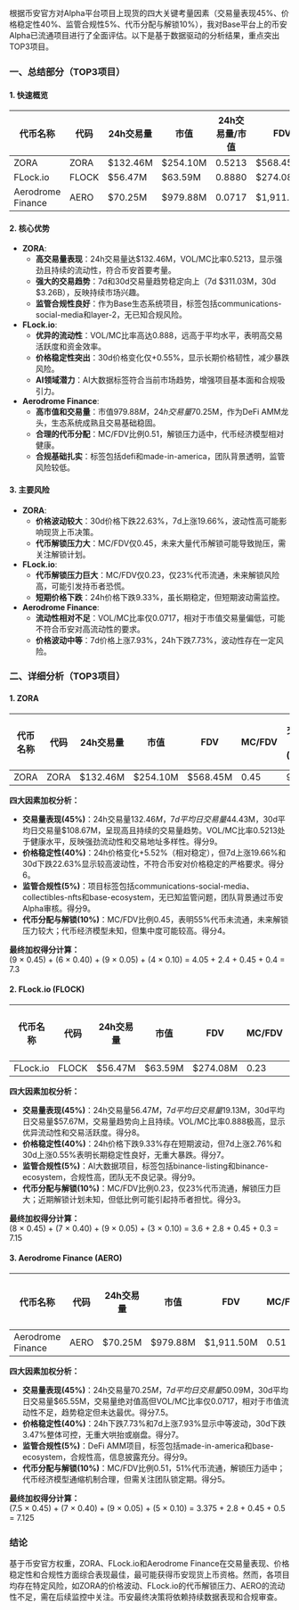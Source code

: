 根据币安官方对Alpha平台项目上现货的四大关键考量因素（交易量表现45%、价格稳定性40%、监管合规性5%、代币分配与解锁10%），我对Base平台上的币安Alpha已流通项目进行了全面评估。以下是基于数据驱动的分析结果，重点突出TOP3项目。

### 一、总结部分（TOP3项目）

#### 1. 快速概览
| 代币名称 | 代码 | 24h交易量 | 市值 | 24h交易量/市值 | FDV | MC/FDV | 总评分(1-10分) |
|----------|------|-----------|------|----------------|-----|---------|----------------|
| ZORA | ZORA | $132.46M | $254.10M | 0.5213 | $568.45M | 0.45 | 7.3 |
| FLock.io | FLOCK | $56.47M | $63.59M | 0.8880 | $274.08M | 0.23 | 7.15 |
| Aerodrome Finance | AERO | $70.25M | $979.88M | 0.0717 | $1,911.50M | 0.51 | 7.125 |

#### 2. 核心优势
- **ZORA**:
  - **高交易量表现**：24h交易量达$132.46M，VOL/MC比率0.5213，显示强劲且持续的流动性，符合币安首要考量。
  - **强大的交易趋势**：7d和30d交易量趋势稳定向上（7d $311.03M，30d $3.26B），反映持续市场兴趣。
  - **监管合规性良好**：作为Base生态系统项目，标签包括communications-social-media和layer-2，无已知合规风险。
- **FLock.io**:
  - **优异的流动性**：VOL/MC比率高达0.888，远高于平均水平，表明高交易活跃度和资金效率。
  - **价格稳定性突出**：30d价格变化仅+0.55%，显示长期价格韧性，减少暴跌风险。
  - **AI领域潜力**：AI大数据标签符合当前市场趋势，增强项目基本面和合规吸引力。
- **Aerodrome Finance**:
  - **高市值和交易量**：市值$979.88M，24h交易量$70.25M，作为DeFi AMM龙头，生态系统成熟且交易基础稳固。
  - **合理的代币分配**：MC/FDV比例0.51，解锁压力适中，代币经济模型相对健康。
  - **合规基础扎实**：标签包括defi和made-in-america，团队背景透明，监管风险较低。

#### 3. 主要风险
- **ZORA**:
  - **价格波动较大**：30d价格下跌22.63%，7d上涨19.66%，波动性高可能影响现货上币决策。
  - **代币解锁压力大**：MC/FDV仅0.45，未来大量代币解锁可能导致抛压，需关注解锁计划。
- **FLock.io**:
  - **代币解锁压力巨大**：MC/FDV仅0.23，仅23%代币流通，未来解锁风险高，可能引发持币者恐慌。
  - **短期价格下跌**：24h价格下跌9.33%，虽长期稳定，但短期波动需监控。
- **Aerodrome Finance**:
  - **流动性相对不足**：VOL/MC比率仅0.0717，相对于市值交易量偏低，可能不符合币安对高流动性的要求。
  - **价格波动中等**：7d价格上涨7.93%，24h下跌7.73%，波动性存在一定风险。

### 二、详细分析（TOP3项目）

#### 1. ZORA
| 代币名称 | 代码 | 24h交易量 | 市值 | FDV | MC/FDV | 交易量得分(45%) | 价格稳定性得分(40%) | 合规性得分(5%) | 代币分配得分(10%) | 总评分 |
|----------|------|-----------|------|-----|---------|-------------------|---------------------|----------------|-------------------|--------|
| ZORA | ZORA | $132.46M | $254.10M | $568.45M | 0.45 | 9 | 6 | 9 | 4 | 7.3 |

**四大因素加权分析：**
- **交易量表现(45%)**：24h交易量$132.46M，7d平均日交易量$44.43M，30d平均日交易量$108.67M，呈现高且持续的交易量趋势。VOL/MC比率0.5213处于健康水平，反映强劲流动性和交易地址多样性。得分9。
- **价格稳定性(40%)**：24h价格变化+5.52%（相对稳定），但7d上涨19.66%和30d下跌22.63%显示较高波动性，不符合币安对价格稳定的严格要求。得分6。
- **监管合规性(5%)**：项目标签包括communications-social-media、collectibles-nfts和base-ecosystem，无已知监管问题，团队背景通过币安Alpha审核。得分9。
- **代币分配与解锁(10%)**：MC/FDV比例0.45，表明55%代币未流通，未来解锁压力较大；代币经济模型未知，但集中度可能较高。得分4。

**最终加权得分计算：**  
(9 × 0.45) + (6 × 0.40) + (9 × 0.05) + (4 × 0.10) = 4.05 + 2.4 + 0.45 + 0.4 = 7.3

#### 2. FLock.io (FLOCK)
| 代币名称 | 代码 | 24h交易量 | 市值 | FDV | MC/FDV | 交易量得分(45%) | 价格稳定性得分(40%) | 合规性得分(5%) | 代币分配得分(10%) | 总评分 |
|----------|------|-----------|------|-----|---------|-------------------|---------------------|----------------|-------------------|--------|
| FLock.io | FLOCK | $56.47M | $63.59M | $274.08M | 0.23 | 8 | 7 | 9 | 3 | 7.15 |

**四大因素加权分析：**
- **交易量表现(45%)**：24h交易量$56.47M，7d平均日交易量$19.13M，30d平均日交易量$57.67M，交易量趋势向上且持续。VOL/MC比率0.888极高，显示优异流动性和交易活跃度。得分8。
- **价格稳定性(40%)**：24h价格下跌9.33%存在短期波动，但7d上涨2.76%和30d上涨0.55%表明长期稳定性良好，无重大暴跌。得分7。
- **监管合规性(5%)**：AI大数据项目，标签包括binance-listing和binance-ecosystem，合规性高，团队无不良记录。得分9。
- **代币分配与解锁(10%)**：MC/FDV比例0.23，仅23%代币流通，解锁压力巨大；近期解锁计划未知，但低比例可能引起持币者担忧。得分3。

**最终加权得分计算：**  
(8 × 0.45) + (7 × 0.40) + (9 × 0.05) + (3 × 0.10) = 3.6 + 2.8 + 0.45 + 0.3 = 7.15

#### 3. Aerodrome Finance (AERO)
| 代币名称 | 代码 | 24h交易量 | 市值 | FDV | MC/FDV | 交易量得分(45%) | 价格稳定性得分(40%) | 合规性得分(5%) | 代币分配得分(10%) | 总评分 |
|----------|------|-----------|------|-----|---------|-------------------|---------------------|----------------|-------------------|--------|
| Aerodrome Finance | AERO | $70.25M | $979.88M | $1,911.50M | 0.51 | 7.5 | 7 | 9 | 5 | 7.125 |

**四大因素加权分析：**
- **交易量表现(45%)**：24h交易量$70.25M，7d平均日交易量$50.09M，30d平均日交易量$65.55M，交易量绝对值高但VOL/MC比率仅0.0717，相对于市值流动性不足，趋势稳定但未达最优。得分7.5。
- **价格稳定性(40%)**：24h下跌7.73%和7d上涨7.93%显示中等波动，30d下跌3.47%整体可控，无重大哄抬或崩盘。得分7。
- **监管合规性(5%)**：DeFi AMM项目，标签包括made-in-america和base-ecosystem，合规性高，信息披露充分。得分9。
- **代币分配与解锁(10%)**：MC/FDV比例0.51，51%代币流通，解锁压力适中；代币经济模型通缩机制合理，但需关注团队锁定期。得分5。

**最终加权得分计算：**  
(7.5 × 0.45) + (7 × 0.40) + (9 × 0.05) + (5 × 0.10) = 3.375 + 2.8 + 0.45 + 0.5 = 7.125

### 结论
基于币安官方权重，ZORA、FLock.io和Aerodrome Finance在交易量表现、价格稳定性和合规性方面综合表现最佳，最可能获得币安现货上币资格。然而，各项目均存在特定风险，如ZORA的价格波动、FLock.io的代币解锁压力、AERO的流动性不足，需在后续监控中关注。币安最终决策将依赖持续数据表现和合规审查。